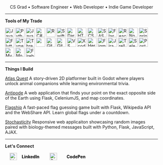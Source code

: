 <!-- <p>
  <img src="https://github.com/UccelloLibero/UccelloLibero/blob/main/README.png" alt="Nature's symmetry" align="center"/>
</p> -->

<p align="center">
  CS Grad • Software Engineer • Web Developer • Indie Game Developer
</p>

---

<p><strong>Tools of My Trade</strong></p>

<p>
  <!-- Languages & Frameworks -->
  <img src="https://cdn.jsdelivr.net/gh/devicons/devicon/icons/javascript/javascript-original.svg" alt="JavaScript" width="30"/> 
  <img src="https://cdn.jsdelivr.net/gh/devicons/devicon/icons/python/python-original.svg" alt="Python" width="30"/> 
  <img src="https://cdn.jsdelivr.net/gh/devicons/devicon/icons/java/java-original.svg" alt="Java" width="30"/> 
  <img src="https://cdn.jsdelivr.net/gh/devicons/devicon/icons/csharp/csharp-original.svg" alt="C#" width="30"/> 
  <img src="https://cdn.jsdelivr.net/gh/devicons/devicon/icons/r/r-original.svg" alt="R" width="30"/>  
  <img src="https://cdn.jsdelivr.net/gh/devicons/devicon/icons/swift/swift-original.svg" alt="Swift" width="30"/> 
  <img src="https://cdn.jsdelivr.net/gh/devicons/devicon/icons/dart/dart-original.svg" alt="Dart" width="30"/> 
  <img src="https://cdn.jsdelivr.net/gh/devicons/devicon/icons/html5/html5-original.svg" alt="HTML5" width="30"/> 
  <img src="https://cdn.jsdelivr.net/gh/devicons/devicon/icons/css3/css3-original.svg" alt="CSS3" width="30"/> 
  <img src="https://cdn.jsdelivr.net/gh/devicons/devicon/icons/sass/sass-original.svg" alt="SASS" width="30"/> 
  <img src="https://cdn.jsdelivr.net/gh/devicons/devicon/icons/flask/flask-original.svg" alt="Flask" width="30"/> 
  <img src="https://cdn.jsdelivr.net/gh/devicons/devicon/icons/react/react-original.svg" alt="React" width="30"/> 
  <img src="https://cdn.jsdelivr.net/gh/devicons/devicon/icons/nodejs/nodejs-original.svg" alt="Node.js" width="30"/> 
  <img src="https://cdn.jsdelivr.net/gh/devicons/devicon/icons/spring/spring-original.svg" alt="Spring Boot" width="30"/> 
  <img src="https://cdn.jsdelivr.net/gh/devicons/devicon/icons/flutter/flutter-original.svg" alt="Flutter" width="30"/> 
  <img src="https://cdn.jsdelivr.net/gh/devicons/devicon/icons/typescript/typescript-original.svg" alt="TypeScript" width="30"/> 
  <img src="https://cdn.jsdelivr.net/gh/devicons/devicon/icons/threejs/threejs-original.svg" alt="Three.js" width="30"/>
  <img src="https://cdn.jsdelivr.net/gh/devicons/devicon/icons/wordpress/wordpress-original.svg" width="30" /> 
  <img src="https://cdn.jsdelivr.net/gh/devicons/devicon/icons/git/git-original.svg" alt="Git" width="30"/> 
  <img src="https://cdn.jsdelivr.net/gh/devicons/devicon/icons/github/github-original.svg" alt="GitHub" width="30"/> 
  <img src="https://cdn.jsdelivr.net/gh/devicons/devicon/icons/vscode/vscode-original.svg" alt="VS Code" width="30"/>
  <img src="https://cdn.jsdelivr.net/gh/devicons/devicon/icons/xcode/xcode-original.svg" alt="Xcode" width="30"/>
  <img src="https://cdn.jsdelivr.net/gh/devicons/devicon/icons/heroku/heroku-original.svg" alt="Heroku" width="30"/>
  <img src="https://cdn.jsdelivr.net/gh/devicons/devicon/icons/figma/figma-original.svg" alt="Figma" width="30"/>
  <img src="https://cdn.jsdelivr.net/gh/devicons/devicon/icons/jira/jira-original.svg" alt="Jira" width="30"/>
  <img src="https://cdn.jsdelivr.net/gh/devicons/devicon/icons/trello/trello-plain.svg" alt="Trello" width="30"/>
  <img src="https://img.icons8.com/ios-filled/50/selenium-test-automation.png" alt="Selenium" width="30"/>
  <img src="https://cdn.jsdelivr.net/gh/devicons/devicon/icons/postgresql/postgresql-original.svg" alt="PostgreSQL" width="30"/>
  <img src="https://cdn.jsdelivr.net/gh/devicons/devicon/icons/mysql/mysql-original.svg" alt="MySQL" width="30"/>
  <img src="https://cdn.jsdelivr.net/gh/devicons/devicon/icons/mongodb/mongodb-original.svg" alt="MongoDB" width="30"/>
  <img src="https://cdn.jsdelivr.net/gh/devicons/devicon/icons/firebase/firebase-plain.svg" alt="Firebase" width="30"/>
</p>

---

<p><strong>Things I Build</strong></p>

<p><a href="https://github.com/UccelloLibero/Atlas-Quest-by-Dark-Toothful">Atlas Quest</a> A story-driven 2D platformer built in Godot where players unlock animal companions while learning environmental trivia.</p>
<p><a href="https://github.com/UccelloLibero/Antipode">Antipode</a> A web application that finds your point on the exact opposite side of the Earth using Flask, CeleniumJS, and map coordinates.</p>
<p><a href="https://github.com/UccelloLibero/Flagship">Flagship</a> A fast-paced flag guessing game built with Flask, Wikipedia API and the WebShare API. Learn global flags under a countdown.</p>
<p><a href="https://github.com/UccelloLibero/Stochasticity">Stochasticity</a> Responsive web applicaiton showcasing random images paired with biology-themed messages built with Python, Flask, JavaScript, AJAX.</p>



---

<p><strong>Let's Connect</strong></p>
<p>
  <a href="https://www.linkedin.com/in/maya-mcpherson-uccellolibero/" target="_blank" style="display: inline-flex; align-items: center; margin: 0 15px; text-decoration: none;">
    <img src="https://cdn.jsdelivr.net/gh/devicons/devicon/icons/linkedin/linkedin-original.svg" alt="LinkedIn" width="24" />
    <span style="margin-left: 16px; font-weight: bold; color: black;"> LinkedIn</span>
  </a>

  <a href="https://codepen.io/buzzy" target="_blank" style="display: inline-flex; align-items: center; margin: 0 15px; text-decoration: none;">
    <img src="https://img.icons8.com/ios-filled/50/000000/codepen.png" alt="CodePen" width="24" />
    <span style="margin-left: 16px; font-weight: bold; color: black; padding-left: 16px;"> CodePen</span>
  </a>
</p>
<!--
**UccelloLibero/UccelloLibero** is a ✨ _special_ ✨ repository because its `README.md` (this file) appears on your GitHub profile.

Here are some ideas to get you started:

- 🔭 I’m currently working on ...
- 🌱 I’m currently learning ...
- 👯 I’m looking to collaborate on ...
- 🤔 I’m looking for help with ...
- 💬 Ask me about ...
- 📫 How to reach me: ...
- 😄 Pronouns: ...
- ⚡ Fun fact: ...
-->
